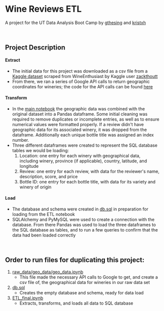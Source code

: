 # Wine Reviews ETL

A project for the UT Data Analysis Boot Camp by [gthesing](https://github.com/gthesing) and [kristxh](https://github.com/kristxh)

<br>

## Project Description
#### Extract
* The initial data for this project was downloaded as a csv file from a [Kaggle dataset](https://www.kaggle.com/zynicide/wine-reviews) scraped from WineEnthusiast by Kaggle user [zackthoutt](https://www.kaggle.com/zynicide)
* From there, we ran a series of Google API calls to return geographic coordinates for wineries; the code for the API calls can be found [here](https://github.com/gthesing/wine-ETL/blob/master/raw_data/geo_data/geo_data.ipynb)
#### Transform
* In the [main notebook](https://github.com/gthesing/wine-ETL/blob/master/ETL_final.ipynb) the geographic data was combined with the original dataset into a Pandas dataframe. Some initial cleaning was required to remove duplicates or incomplete entries, as well as to ensure numerical values were formatted properly.  If a review didn't have geographic data for its associated winery, it was dropped from the dataframe.  Additionally each unique bottle title was assigned an index number. 
* Three different dataframes were created to represent the SQL database tables we would be loading:
   1. Location: one entry for each winery with geographical data, including winery, province (if applicable), country, latitude, and longitude 
   2. Review: one entry for each review, with data for the reviewer's name, description, score, and price
   3. Bottle ID: one entry for each bottle title, with data for its variety and winery of origin
#### Load 
* The database and schema were created in [db.sql](https://github.com/gthesing/wine-ETL/blob/master/db.sql) in preparation for loading from the ETL notebook
* SQLAlchemy and PyMySQL were used to create a connection with the database. From there Pandas was used to load the three dataframes to the SQL database as tables, and to run a few queries to confirm that the data had been loaded correctly

<br>

## Order to run files for duplicating this project:
1. [raw_data/geo_data/geo_data.ipynb](https://github.com/gthesing/wine-ETL/blob/master/raw_data/geo_data/geo_data.ipynb)  
    * This file made the necessary API calls to Google to get, and create a csv file of, the geographical data for wineries in our raw data set
2. [db.sql](https://github.com/gthesing/wine-ETL/blob/master/db.sql)
    * Creates the empty database and schema, ready for data load 
3. [ETL_final.ipynb](https://github.com/gthesing/wine-ETL/blob/master/ETL_final.ipynb)
    * Extracts, transforms, and loads all data to SQL database 
